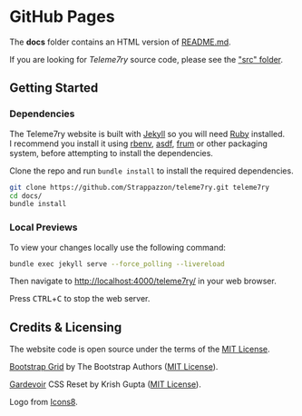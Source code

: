# GitHub Pages

The **docs** folder contains an HTML version of [README.md](https://github.com/Strappazzon/teleme7ry#readme).

If you are looking for *Teleme7ry* source code, please see the ["src" folder](https://github.com/Strappazzon/teleme7ry/tree/master/src).

## Getting Started

### Dependencies

The Teleme7ry website is built with [Jekyll](https://jekyllrb.com/) so you will need [Ruby](https://www.ruby-lang.org) installed.  
I recommend you install it using [rbenv](https://github.com/rbenv/rbenv), [asdf](https://github.com/asdf-vm/asdf), [frum](https://github.com/TaKO8Ki/frum)
or other packaging system, before attempting to install the dependencies.

Clone the repo and run `bundle install` to install the required dependencies.

```sh
git clone https://github.com/Strappazzon/teleme7ry.git teleme7ry
cd docs/
bundle install
```

### Local Previews

To view your changes locally use the following command:

```sh
bundle exec jekyll serve --force_polling --livereload
```

Then navigate to <http://localhost:4000/teleme7ry/> in your web browser.

Press <kbd>CTRL</kbd>+<kbd>C</kbd> to stop the web server.

## Credits & Licensing

The website code is open source under the terms of the [MIT License](https://github.com/Strappazzon/teleme7ry/blob/-/LICENSE.txt).

[Bootstrap Grid](https://getbootstrap.com/docs/5.3/layout/grid/) by The Bootstrap Authors ([MIT License](https://github.com/twbs/bootstrap/blob/main/LICENSE)).

[Gardevoir](https://github.com/xkrishguptaa/reseter.css) CSS Reset by Krish Gupta ([MIT License](https://github.com/xkrishguptaa/reseter.css/blob/main/LICENSE)).

Logo from [Icons8](https://icons8.com/).
